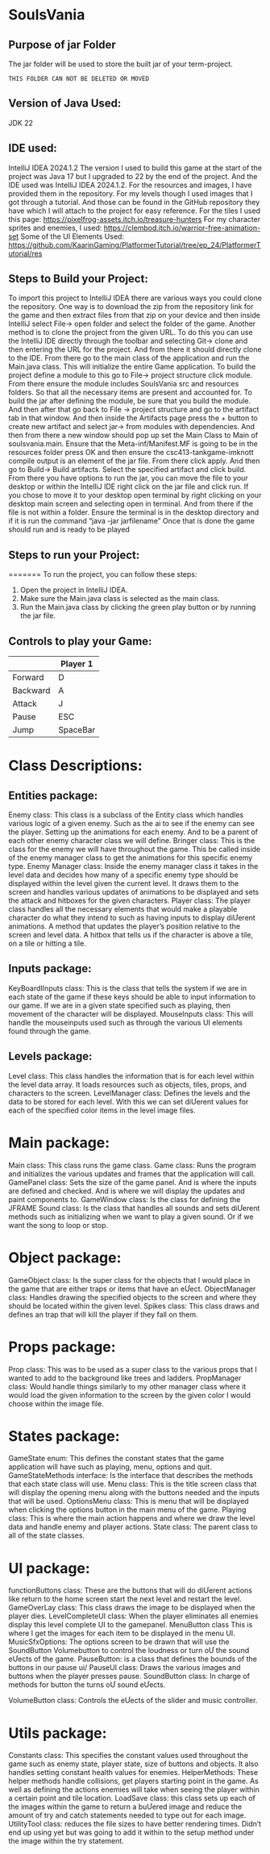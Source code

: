 # SoulsVania


## Purpose of jar Folder 
The jar folder will be used to store the built jar of your term-project.

`THIS FOLDER CAN NOT BE DELETED OR MOVED`


## Version of Java Used:
JDK 22

## IDE used: 
IntelliJ IDEA 2024.1.2
The version I used to build this game at the start of the project was Java 17 but I upgraded to 22 by 
the end of the project. And the IDE used was IntelliJ IDEA 2024.1.2. 
For the resources and images, I have provided them in the repository. For my levels though I used 
images that I got through a tutorial. And those can be found in the GitHub repository they have 
which I will attach to the project for easy reference. 
For the tiles I used this page: https://pixelfrog-assets.itch.io/treasure-hunters
For my character sprites and enemies, I used: https://clembod.itch.io/warrior-free-animation-set
Some of the UI Elements Used: 
https://github.com/KaarinGaming/PlatformerTutorial/tree/ep_24/PlatformerTutorial/res


## Steps to Build your Project:
To import this project to IntelliJ IDEA there are various ways you could clone the repository. One way 
is to download the zip from the repository link for the game and then extract files from that zip on 
your device and then inside IntelliJ select File-> open folder and select the folder of the game. 
Another method is to clone the project from the given URL. To do this you can use the IntelliJ IDE 
directly through the toolbar and selecting Git-> clone and then entering the URL for the project. And 
from there it should directly clone to the IDE. 
From there go to the main class of the application and run the Main.java class. This will initialize the 
entire Game application. To build the project define a module to this go to File-> project structure 
click module. From there ensure the module includes SoulsVania src and resources folders. So that 
all the necessary items are present and accounted for. 
To build the jar after defining the module, be sure that you build the module. And then after that go 
back to File -> project structure and go to the artifact tab in that window. And then inside the 
Artifacts page press the + button to create new artifact and select jar-> from modules with 
dependencies. And then from there a new window should pop up set the Main Class to Main of 
soulsvania.main. Ensure that the Meta-inf/Manifest.MF is going to be in the resources folder press 
OK and then ensure the csc413-tankgame-imknott compile output is an element of the jar file. 
From there click apply. And then go to Build-> Build artifacts. Select the specified artifact and click 
build. 
From there you have options to run the jar, you can move the file to your desktop or within the 
IntelliJ IDE right click on the jar file and click run. If you chose to move it to your desktop open 
terminal by right clicking on your desktop main screen and selecting open in terminal. And from 
there if the file is not within a folder. Ensure the terminal is in the desktop directory and if it is run 
the command “java -jar jarfilename” 
Once that is done the game should run and is ready to be played
 
## Steps to run your Project:
=======
To run the project, you can follow these steps:
1. Open the project in IntelliJ IDEA.
2. Make sure the Main.java class is selected as the main class.
3. Run the Main.java class by clicking the green play button or by running the jar file. 

## Controls to play your Game:

|          | Player 1 |
|----------|----------|
| Forward  | D        |
| Backward | A        |
| Attack   | J        |
| Pause    | ESC      |
| Jump     | SpaceBar |

<!-- More controls will be added to the game. -->

# Class Descriptions: 

## Entities package: 
Enemy class: This class is a subclass of the Entity class which handles various logic of a 
given enemy. Such as the ai to see if the enemy can see the player. Setting up the 
animations for each enemy. And to be a parent of each other enemy character class we will 
define. 
Bringer class: This is the class for the enemy we will have throughout the game. This be 
called inside of the enemy manager class to get the animations for this specific enemy type. 
Enemy Manager class: Inside the enemy manager class it takes in the level data and 
decides how many of a specific enemy type should be displayed within the level given the 
current level. It draws them to the screen and handles various updates of animations to be 
displayed and sets the attack and hitboxes for the given characters. 
Player class: The player class handles all the necessary elements that would make a 
playable character do what they intend to such as having inputs to display diƯerent
animations. A method that updates the player’s position relative to the screen and level 
data. A hitbox that tells us if the character is above a tile, on a tile or hitting a tile. 
## Inputs package: 
KeyBoardIInputs class: This is the class that tells the system if we are in each state of the 
game if these keys should be able to input information to our game. If we are in a given state 
specified such as playing, then movement of the character will be displayed. 
MouseInputs class: This will handle the mouseinputs used such as through the various UI 
elements found through the game. 
## Levels package: 
Level class: This class handles the information that is for each level within the level data 
array. It loads resources such as objects, tiles, props, and characters to the screen. 
LevelManager class: Defines the levels and the data to be stored for each level. With this we 
can set diƯerent values for each of the specified color items in the level image files. 
# Main package: 
Main class: This class runs the game class. 
Game class: Runs the program and initializes the various updates and frames that the 
application will call. 
GamePanel class: Sets the size of the game panel. And is where the inputs are defined and 
checked. And is where we will display the updates and paint components to. 
GameWindow class: Is the class for defining the JFRAME 
Sound class: Is the class that handles all sounds and sets diƯerent methods such as 
initializing when we want to play a given sound. Or if we want the song to loop or stop. 
# Object package: 
GameObject class: Is the super class for the objects that I would place in the game that are 
either traps or items that have an eƯect.
ObjectManager class: Handles drawing the specified objects to the screen and where they 
should be located within the given level. 
Spikes class: This class draws and defines an trap that will kill the player if they fall on them. 
# Props package: 
Prop class: This was to be used as a super class to the various props that I wanted to add to 
the background like trees and ladders. 
PropManager class: Would handle things similarly to my other manager class where it 
would load the given information to the screen by the given color I would choose within the 
image file. 
# States package: 
GameState enum: This defines the constant states that the game application will have such 
as playing, menu, options and quit. 
GameStateMethods interface: Is the interface that describes the methods that each state 
class will use. 
Menu class: This is the title screen class that will display the opening menu along with the 
buttons needed and the inputs that will be used. 
OptionsMenu class: This is menu that will be displayed when clicking the options button in 
the main menu of the game. 
Playing class: This is where the main action happens and where we draw the level data and 
handle enemy and player actions. 
State class: The parent class to all of the state classes. 
# UI package: 
functionButtons class: These are the buttons that will do diƯerent actions like return to the 
home screen start the next level and restart the level. 
GameOverLay class: This class draws the image to be displayed when the player dies. 
LevelCompleteUI class: When the player eliminates all enemies display this level complete 
UI to the gamepanel. 
MenuButton class This is where I get the images for each item to be displayed in the menu 
UI. 
MusicSfxOptions: The options screen to be drawn that will use the SoundButton 
Volumebutton to control the loudness or turn oƯ the sound eƯects of the game. 
PauseButton: is a class that defines the bounds of the buttons in our pause ui/ 
PauseUI class: Draws the various images and buttons when the player presses pause. 
SoundButton class: In charge of methods for button the turns oƯ sound eƯects.
 
VolumeButton class: Controls the eƯects of the slider and music controller. 
# Utils package: 
Constants class: This specifies the constant values used throughout the game such as 
enemy state, player state, size of buttons and objects. It also handles setting constant 
health values for enemies. 
HelperMethods: These helper methods handle collisions, get players starting point in the 
game. As well as defining the actions enemies will take when seeing the player within a 
certain point and tile location. 
LoadSave class: this class sets up each of the images within the game to return a buƯered 
image and reduce the amount of try and catch statements needed to type out for each 
image. 
UtilityTool class: reduces the file sizes to have better rendering times. Didn’t end up using 
yet but was going to add it within to the setup method under the image within the try 
statement. 